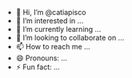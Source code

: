 - 👋 Hi, I’m @catiapisco
- 👀 I’m interested in ...
- 🌱 I’m currently learning ...
- 💞️ I’m looking to collaborate on ...
- 📫 How to reach me ...
- 😄 Pronouns: ...
- ⚡ Fun fact: ...

<!---
catiapisco/catiapisco is a ✨ special ✨ repository because its `README.md` (this file) appears on your GitHub profile.
You can click the Preview link to take a look at your changes.
--->
